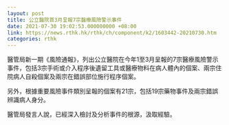 ```yaml
---
layout: post
title: 公立醫院首3月呈報7宗醫療風險警示事件
date: 2021-07-30 19:02:53.000000000 +08:00
link: https://news.rthk.hk/rthk/ch/component/k2/1603442-20210730.htm
categories: rthk
---
```


醫管局新一期《風險通報》，列出公立醫院在今年1至3月呈報的7宗醫療風險警示事件，包括3宗手術或介入程序後遺留工具或醫療物料在病人體內的個案、兩宗住院病人自殺個案及兩宗在錯誤部位施行程序個案。

另外，根據重要風險事件類別呈報的個案有21宗，包括19宗藥物事件及兩宗錯誤辨識病人身分。
 
醫管局發言人說，已經深入檢討及分析事件的根源，汲取經驗。
